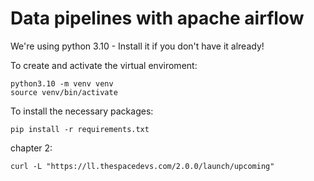 # Data pipelines with apache airflow

We're using python 3.10 - Install it if you don't have it already!

To create and activate the virtual enviroment:
```
python3.10 -m venv venv
source venv/bin/activate
```

To install the necessary packages:
```
pip install -r requirements.txt 
```

chapter 2:
```
curl -L "https://ll.thespacedevs.com/2.0.0/launch/upcoming"
```
